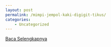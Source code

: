 ```yaml
---
layout: post
permalink: /mimpi-jempol-kaki-digigit-tikus/
categories:
    - Uncategorized
---
```


[Baca Selengkapnya](/01)